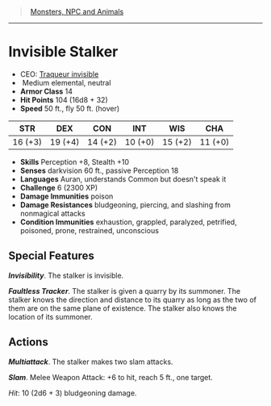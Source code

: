 ﻿---
!MonsterItem
Family: MonsterVO
Type: elemental
Size: Medium
Alignment: neutral
ArmorClass: 14
HitPoints: 104 (16d8 + 32)
Speed: 50 ft., fly 50 ft. (hover)
Strength: 16 (+3)
Dexterity: 19 (+4)
Constitution: 14 (+2)
Intelligence: 10 (+0)
Wisdom: 15 (+2)
Charisma: 11 (+0)
Skills: Perception +8, Stealth +10
DamageImmunities: poison
ConditionImmunities: exhaustion, grappled, paralyzed, petrified, poisoned, prone, restrained, unconscious
DamageResistances: bludgeoning, piercing, and slashing from nonmagical attacks
Senses: darkvision 60 ft., passive Perception 18
Languages: Auran, understands Common but doesn't speak it
Challenge: 6 (2300 XP)
Id: monsters_vo.md#invisible-stalker
ParentLink: monsters_vo.md#monsters-npc-and-animals
Name: Invisible Stalker
ParentName: Monsters, NPC and Animals
NameLevel: 1
AltName: '[Traqueur invisible](hd_monsters_traqueur_invisible.md)'
Attributes:
  Name: Invisible Stalker
  Markdown: >+
    # <!--Name-->Invisible Stalker<!--/Name-->


    - CEO: <!--AltName-->[Traqueur invisible](hd_monsters_traqueur_invisible.md)<!--/AltName-->

    -  <!--Size-->Medium<!--/Size--> <!--Type-->elemental<!--/Type-->, <!--Alignment-->neutral<!--/Alignment-->

    - **Armor Class** <!--ArmorClass-->14<!--/ArmorClass-->

    - **Hit Points** <!--HitPoints-->104 (16d8 + 32)<!--/HitPoints-->

    - **Speed** <!--Speed-->50 ft., fly 50 ft. (hover)<!--/Speed-->


    |STR|DEX|CON|INT|WIS|CHA|

    |---|---|---|---|---|---|

    |<!--Strength-->16 (+3)<!--/Strength-->|<!--Dexterity-->19 (+4)<!--/Dexterity-->|<!--Constitution-->14 (+2)<!--/Constitution-->|<!--Intelligence-->10 (+0)<!--/Intelligence-->|<!--Wisdom-->15 (+2)<!--/Wisdom-->|<!--Charisma-->11 (+0)<!--/Charisma-->|


    - **Skills** <!--Skills-->Perception +8, Stealth +10<!--/Skills-->

    - **Senses** <!--Senses-->darkvision 60 ft., passive Perception 18<!--/Senses-->

    - **Languages** <!--Languages-->Auran, understands Common but doesn't speak it<!--/Languages-->

    - **Challenge** <!--Challenge-->6 (2300 XP)<!--/Challenge-->

    - **Damage Immunities** <!--DamageImmunities-->poison<!--/DamageImmunities-->

    - **Damage Resistances** <!--DamageResistances-->bludgeoning, piercing, and slashing from nonmagical attacks<!--/DamageResistances-->

    - **Condition Immunities** <!--ConditionImmunities-->exhaustion, grappled, paralyzed, petrified, poisoned, prone, restrained, unconscious<!--/ConditionImmunities-->


    ## Special Features


    **_Invisibility_**. The stalker is invisible.


    **_Faultless Tracker_**. The stalker is given a quarry by its summoner. The stalker knows the direction and distance to its quarry as long as the two of them are on the same plane of existence. The stalker also knows the location of its summoner.


    ## Actions


    **_Multiattack_**. The stalker makes two slam attacks.


    **_Slam_**. Melee Weapon Attack: +6 to hit, reach 5 ft., one target.


    _Hit_: 10 (2d6 + 3) bludgeoning damage.

  AltName: '[Traqueur invisible](hd_monsters_traqueur_invisible.md)'
  Size: Medium
  Type: elemental
  Alignment: neutral
  ArmorClass: 14
  HitPoints: 104 (16d8 + 32)
  Speed: 50 ft., fly 50 ft. (hover)
  Strength: 16 (+3)
  Dexterity: 19 (+4)
  Constitution: 14 (+2)
  Intelligence: 10 (+0)
  Wisdom: 15 (+2)
  Charisma: 11 (+0)
  Skills: Perception +8, Stealth +10
  Senses: darkvision 60 ft., passive Perception 18
  Languages: Auran, understands Common but doesn't speak it
  Challenge: 6 (2300 XP)
  DamageImmunities: poison
  DamageResistances: bludgeoning, piercing, and slashing from nonmagical attacks
  ConditionImmunities: exhaustion, grappled, paralyzed, petrified, poisoned, prone, restrained, unconscious
AttributesDictionary: >+
  Name: Invisible Stalker

  Markdown: >+

    # <!--Name-->Invisible Stalker<!--/Name-->





    - CEO: <!--AltName-->[Traqueur invisible](hd_monsters_traqueur_invisible.md)<!--/AltName-->



    -  <!--Size-->Medium<!--/Size--> <!--Type-->elemental<!--/Type-->, <!--Alignment-->neutral<!--/Alignment-->



    - **Armor Class** <!--ArmorClass-->14<!--/ArmorClass-->



    - **Hit Points** <!--HitPoints-->104 (16d8 + 32)<!--/HitPoints-->



    - **Speed** <!--Speed-->50 ft., fly 50 ft. (hover)<!--/Speed-->





    |STR|DEX|CON|INT|WIS|CHA|



    |---|---|---|---|---|---|



    |<!--Strength-->16 (+3)<!--/Strength-->|<!--Dexterity-->19 (+4)<!--/Dexterity-->|<!--Constitution-->14 (+2)<!--/Constitution-->|<!--Intelligence-->10 (+0)<!--/Intelligence-->|<!--Wisdom-->15 (+2)<!--/Wisdom-->|<!--Charisma-->11 (+0)<!--/Charisma-->|





    - **Skills** <!--Skills-->Perception +8, Stealth +10<!--/Skills-->



    - **Senses** <!--Senses-->darkvision 60 ft., passive Perception 18<!--/Senses-->



    - **Languages** <!--Languages-->Auran, understands Common but doesn't speak it<!--/Languages-->



    - **Challenge** <!--Challenge-->6 (2300 XP)<!--/Challenge-->



    - **Damage Immunities** <!--DamageImmunities-->poison<!--/DamageImmunities-->



    - **Damage Resistances** <!--DamageResistances-->bludgeoning, piercing, and slashing from nonmagical attacks<!--/DamageResistances-->



    - **Condition Immunities** <!--ConditionImmunities-->exhaustion, grappled, paralyzed, petrified, poisoned, prone, restrained, unconscious<!--/ConditionImmunities-->





    ## Special Features





    **_Invisibility_**. The stalker is invisible.





    **_Faultless Tracker_**. The stalker is given a quarry by its summoner. The stalker knows the direction and distance to its quarry as long as the two of them are on the same plane of existence. The stalker also knows the location of its summoner.





    ## Actions





    **_Multiattack_**. The stalker makes two slam attacks.





    **_Slam_**. Melee Weapon Attack: +6 to hit, reach 5 ft., one target.





    _Hit_: 10 (2d6 + 3) bludgeoning damage.



  AltName: '[Traqueur invisible](hd_monsters_traqueur_invisible.md)'

  Size: Medium

  Type: elemental

  Alignment: neutral

  ArmorClass: 14

  HitPoints: 104 (16d8 + 32)

  Speed: 50 ft., fly 50 ft. (hover)

  Strength: 16 (+3)

  Dexterity: 19 (+4)

  Constitution: 14 (+2)

  Intelligence: 10 (+0)

  Wisdom: 15 (+2)

  Charisma: 11 (+0)

  Skills: Perception +8, Stealth +10

  Senses: darkvision 60 ft., passive Perception 18

  Languages: Auran, understands Common but doesn't speak it

  Challenge: 6 (2300 XP)

  DamageImmunities: poison

  DamageResistances: bludgeoning, piercing, and slashing from nonmagical attacks

  ConditionImmunities: exhaustion, grappled, paralyzed, petrified, poisoned, prone, restrained, unconscious

---
> [Monsters, NPC and Animals](srd_monsters.md)

---

# Invisible Stalker

- CEO: [Traqueur invisible](hd_monsters_traqueur_invisible.md)
-  Medium elemental, neutral
- **Armor Class** 14
- **Hit Points** 104 (16d8 + 32)
- **Speed** 50 ft., fly 50 ft. (hover)

|STR|DEX|CON|INT|WIS|CHA|
|---|---|---|---|---|---|
|16 (+3)|19 (+4)|14 (+2)|10 (+0)|15 (+2)|11 (+0)|

- **Skills** Perception +8, Stealth +10
- **Senses** darkvision 60 ft., passive Perception 18
- **Languages** Auran, understands Common but doesn't speak it
- **Challenge** 6 (2300 XP)
- **Damage Immunities** poison
- **Damage Resistances** bludgeoning, piercing, and slashing from nonmagical attacks
- **Condition Immunities** exhaustion, grappled, paralyzed, petrified, poisoned, prone, restrained, unconscious

## Special Features

**_Invisibility_**. The stalker is invisible.

**_Faultless Tracker_**. The stalker is given a quarry by its summoner. The stalker knows the direction and distance to its quarry as long as the two of them are on the same plane of existence. The stalker also knows the location of its summoner.

## Actions

**_Multiattack_**. The stalker makes two slam attacks.

**_Slam_**. Melee Weapon Attack: +6 to hit, reach 5 ft., one target.

_Hit_: 10 (2d6 + 3) bludgeoning damage.

